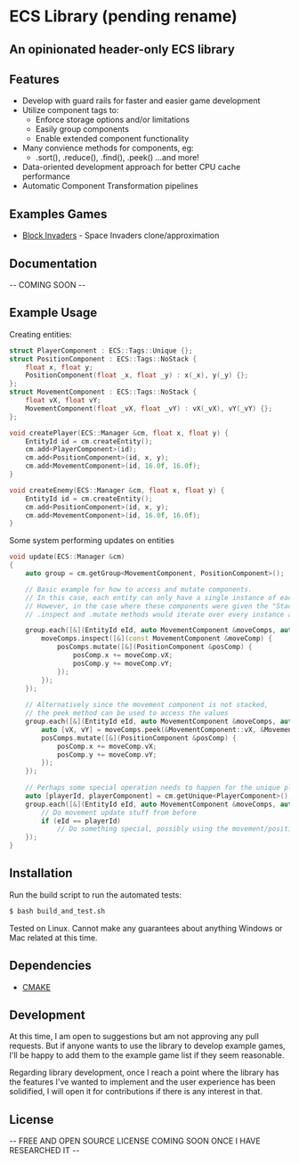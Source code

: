 # ECS Library (pending rename)
## An opinionated header-only ECS library

## Features
- Develop with guard rails for faster and easier game development
- Utilize component tags to:
    * Enforce storage options and/or limitations
    * Easily group components
    * Enable extended component functionality
- Many convience methods for components, eg:
    * .sort(), .reduce(), .find(), .peek() ...and more!
- Data-oriented development approach for better CPU cache performance
- Automatic Component Transformation pipelines

## Examples Games
- [Block Invaders][game_url] - Space Invaders clone/approximation

## Documentation
-- COMING SOON --

## Example Usage
Creating entities:
```cpp
struct PlayerComponent : ECS::Tags::Unique {};
struct PositionComponent : ECS::Tags::NoStack {
    float x, float y;
    PositionComponent(float _x, float _y) : x(_x), y(_y) {};
};
struct MovementComponent : ECS::Tags::NoStack {
    float vX, float vY;
    MovementComponent(float _vX, float _vY) : vX(_vX), vY(_vY) {};
};

void createPlayer(ECS::Manager &cm, float x, float y) {
    EntityId id = cm.createEntity();
    cm.add<PlayerComponent>(id);
    cm.add<PositionComponent>(id, x, y);
    cm.add<MovementComponent>(id, 16.0f, 16.0f);
}

void createEnemy(ECS::Manager &cm, float x, float y) {
    EntityId id = cm.createEntity();
    cm.add<PositionComponent>(id, x, y);
    cm.add<MovementComponent>(id, 16.0f, 16.0f);
}
```
Some system performing updates on entities
```cpp
void update(ECS::Manager &cm)
{
    auto group = cm.getGroup<MovementComponent, PositionComponent>();

    // Basic example for how to access and mutate components.
    // In this case, each entity can only have a single instance of each components
    // However, in the case where these components were given the "Stack" tag, thes
    // .inspect and .mutate methods would iterate over every instance and perform the operation

    group.each([&](EntityId eId, auto MovementComponent &moveComps, auto PositionComponent &posComps)
        moveComps.inspect([&](const MovementComponent &moveComp) {
            posComps.mutate([&](PositionComponent &posComp) {
                posComp.x += moveComp.vX;
                posComp.y += moveComp.vY;
            });
        });
    });
    
    // Alternatively since the movement component is not stacked, 
    // the peek method can be used to access the values
    group.each([&](EntityId eId, auto MovementComponent &moveComps, auto PositionComponent &posComps)
        auto [vX, vY] = moveComps.peek(&MovementComponent::vX, &MovementComponent::vY);
        posComps.mutate([&](PositionComponent &posComp) {
            posComp.x += moveComp.vX;
            posComp.y += moveComp.vY;
        });
    });
    
    // Perhaps some special operation needs to happen for the unique player
    auto [playerId, playerComponent] = cm.getUnique<PlayerComponent>();
    group.each([&](EntityId eId, auto MovementComponent &moveComps, auto PositionComponent &posComps)
        // Do movement update stuff from before
        if (eId == playerId)
            // Do something special, possibly using the movement/position components
    });
}
```

## Installation
Run the build script to run the automated tests:
```sh
$ bash build_and_test.sh
```
Tested on Linux. Cannot make any guarantees about anything Windows or Mac related at this time.

## Dependencies
- [CMAKE][cmake_url]

## Development
At this time, I am open to suggestions but am not approving any pull requests.  But if anyone wants to use the library to develop example games, I'll be happy to add them to the example game list if they seem reasonable.

Regarding library development, once I reach a point where the library has the features I've wanted to implement and the user experience has been solidified, I will open it for contributions if there is any interest in that.

## License

-- FREE AND OPEN SOURCE LICENSE COMING SOON ONCE I HAVE RESEARCHED IT --

[//]: # ()
   [game_url]: <https://github.com/gregoriB/block_invaders-ecs_library_example_game>
   [cmake_url]: <https://cmake.org>
